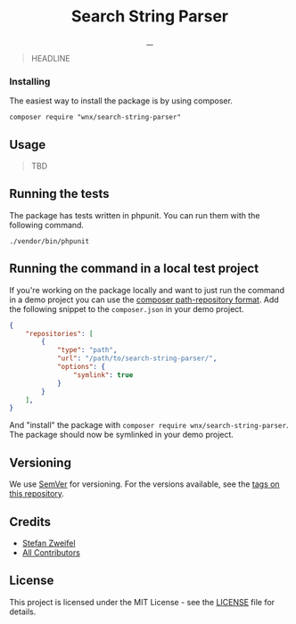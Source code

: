 <h1 align="center">Search String Parser</h1>

<p align="center">
<a href="https://travis-ci.org/stefanzweifel/php-search-string-parser">
    <img src="https://travis-ci.org/stefanzweifel/php-search-string-parser.svg" alt="">
</a>
<a href="https://packagist.org/packages/wnx/search-string-parser">
    <img src="https://poser.pugx.org/wnx/search-string-parser/v/stable" alt="">
</a>
<a href="https://packagist.org/packages/wnx/search-string-parser">
    <img src="https://poser.pugx.org/wnx/search-string-parser/downloads" alt="">
</a>
<a href="https://packagist.org/packages/wnx/search-string-parser">
    <img src="https://poser.pugx.org/wnx/search-string-parser/license" alt="">
</a>
</p>

> HEADLINE


### Installing

The easiest way to install the package is by using composer.

```shell
composer require "wnx/search-string-parser"
```


## Usage

> TBD

## Running the tests

The package has tests written in phpunit. You can run them with the following command.

```shell
./vendor/bin/phpunit
```

## Running the command in a local test project

If you're working on the package locally and want to just run the command in a demo project you can use the [composer path-repository format](https://getcomposer.org/doc/05-repositories.md#path).
Add the following snippet to the `composer.json` in your demo project.

```json
{
    "repositories": [
        {
            "type": "path",
            "url": "/path/to/search-string-parser/",
            "options": {
                "symlink": true
            }
        }
    ],
}
```

And "install" the package with `composer require wnx/search-string-parser`. The package should now be symlinked in your demo project.

## Versioning

We use [SemVer](http://semver.org/) for versioning. For the versions available, see the [tags on this repository](https://github.com/stefanzweifel/search-string-parser/tags).

## Credits

* [Stefan Zweifel](https://github.com/stefanzweifel)
* [All Contributors](https://github.com/stefanzweifel/search-string-parser/graphs/contributors)

## License

This project is licensed under the MIT License - see the [LICENSE](LICENSE) file for details.
